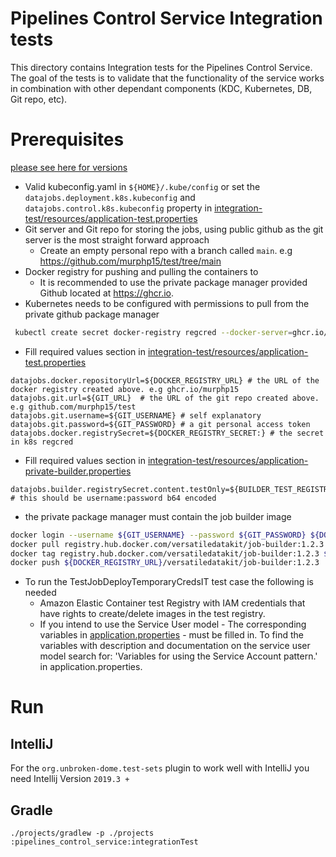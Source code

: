 # Pipelines Control Service Integration tests
This directory contains Integration tests for the Pipelines Control Service.
The goal of the tests is to validate that the functionality of the service
works in combination with other dependant components (KDC, Kubernetes, DB, Git repo, etc).

# Prerequisites
[please see here for versions](/projects/control-service/projects/helm_charts/pipelines-control-service/README.md#Prerequisites)
* Valid kubeconfig.yaml in ```${HOME}/.kube/config``` or set the ```datajobs.deployment.k8s.kubeconfig``` and ```datajobs.control.k8s.kubeconfig``` property
  in [integration-test/resources/application-test.properties](./resources/application-test.properties)
* Git server and Git repo for storing the jobs, using public github as the git server is the most straight forward approach
  * Create an empty personal repo with a branch called `main`. e.g https://github.com/murphp15/test/tree/main
* Docker registry for pushing and pulling the containers to
  * It is recommended to use the private package manager provided Github located at https://ghcr.io.
* Kubernetes needs to be configured with permissions to pull from the private github package manager
```bash
 kubectl create secret docker-registry regcred --docker-server=ghcr.io/<my_username> --docker-username=<my_username> --docker-password=<github_personal_access_token> --docker-email=<your-email>
```
* Fill required values section in [integration-test/resources/application-test.properties](./resources/application-test.properties)
```properties
datajobs.docker.repositoryUrl=${DOCKER_REGISTRY_URL} # the URL of the docker registry created above. e.g ghcr.io/murphp15
datajobs.git.url=${GIT_URL}  # the URL of the git repo created above. e.g github.com/murphp15/test
datajobs.git.username=${GIT_USERNAME} # self explanatory
datajobs.git.password=${GIT_PASSWORD} # a git personal access token
datajobs.docker.registrySecret=${DOCKER_REGISTRY_SECRET:} # the secret in k8s regcred
```
* Fill required values section in [integration-test/resources/application-private-builder.properties](./resources/application-private-builder.properties)
```properties
datajobs.builder.registrySecret.content.testOnly=${BUILDER_TEST_REGISTRY_SECRET}  # this should be username:password b64 encoded
```
* the private package manager must contain the job builder image
```bash
docker login --username ${GIT_USERNAME} --password ${GIT_PASSWORD} ${DOCKER_REGISTRY_URL}
docker pull registry.hub.docker.com/versatiledatakit/job-builder:1.2.3
docker tag registry.hub.docker.com/versatiledatakit/job-builder:1.2.3 ${DOCKER_REGISTRY_URL}/versatiledatakit/job-builder:1.2.3
docker push ${DOCKER_REGISTRY_URL}/versatiledatakit/job-builder:1.2.3
```
* To run the TestJobDeployTemporaryCredsIT test case the following is needed
  - Amazon Elastic Container test Registry with IAM credentials that have rights to create/delete images in the test registry.
  - If you intend to use the Service User model -
  The corresponding variables in [application.properties](../main/resources/application.properties) -
  must be filled in. To find the variables with description and documentation on the service user model search for: 'Variables for using the Service Account pattern.' in application.properties.
# Run
## IntelliJ
For the ```org.unbroken-dome.test-sets``` plugin to work well with IntelliJ you need Intellij Version ```2019.3 +```

## Gradle
```./projects/gradlew -p ./projects :pipelines_control_service:integrationTest```
